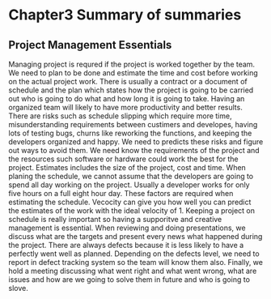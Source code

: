 # Chapter3 Summary of summaries
## Project Management Essentials

   Managing project is requred if the project is worked together by the team. We need to plan to be done and estimate the time and cost before working on the actual project work. There is usually a contract or a document of schedule and the plan which states how the project is going to be carried out who is going to do what and how long it is going to take. Having an organized team will likely to have more productivity and better results. There are risks such as schedule slipping which require more time, misunderstanding requirements between custimers and developes, having lots of testing bugs, churns like reworking the functions, and keeping the developers organized and happy. We need to predicts these risks and figure out ways to avoid them. We need know the requirements of the project and the resources such software or hardware could work the best for the project. Estimates includes the size of the project, cost and time. When planing the schedule, we cannot assume that the developers are going to spend all day working on the project. Usually a developer works for only five hours on a full eight hour day. These factors are required when estimating the schedule. Vecocity can give you how well you can predict the estimates of the work with the ideal velocity of 1. Keeping a project on schedule is really important so having a supporitve and creative management is essential. When reviewing and doing presentations, we discuss what are the targets and present every news what happened during the project. There are always defects because it is less likely to have a perfectly went well as planned. Depending on the defects level, we need to report in defect tracking system so the team will know them also. Finally, we hold a meeting discussing what went right and what went wrong, what are issues and how are we going to solve them in future and who is going to slove.  
